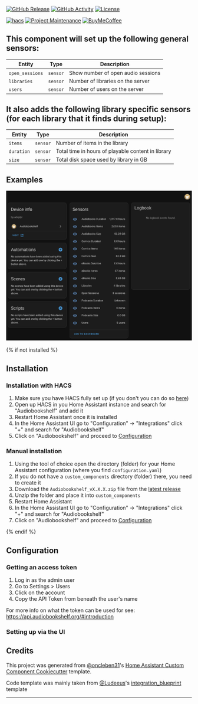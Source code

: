 [![GitHub Release][releases-shield]][releases]
[![GitHub Activity][commits-shield]][commits]
[![License][license-shield]](LICENSE)

[![hacs][hacsbadge]][hacs]
[![Project Maintenance][maintenance-shield]][user_profile]
[![BuyMeCoffee][buymecoffeebadge]][buymecoffee]

## This component will set up the following general sensors:

| Entity          |       Type       | Description                          |
| --------------- | ---------------- | ------------------------------------ |
| `open_sessions` | `sensor`         | Show number of open audio sessions   |
| `libraries`     | `sensor`         | Number of libraries on the server    |
| `users`         | `sensor`         | Number of users on the server        |

## It also adds the following library specific sensors (for each library that it finds during setup):
| Entity             | Type           | Description                                              |
| ------------------ | -------------- | -------------------------------------------------------- |
| `items`            | `sensor`       | Number of items in the library                           |
| `duration`         | `sensor`       | Total time in hours of playable content in library       |
| `size`             | `sensor`       | Total disk space used by library in GB                   |

## Examples

![Example of sensors on device](docs/hass-audiobookshelf-example.png)

{% if not installed %}

## Installation

### Installation with HACS

1. Make sure you have HACS fully set up (if you don't you can do so [here](https://hacs.xyz/docs/use/))
2. Open up HACS in you Home Assistant instance and search for "Audiobookshelf" and add it
3. Restart Home Assistant once it is installed
4. In the Home Assistant UI go to "Configuration" -> "Integrations" click "+" and search for "Audiobookshelf"
5. Click on "Audiobookshelf" and proceed to [Configuration](#configuration)

### Manual installation

1. Using the tool of choice open the directory (folder) for your Home Assistant configuration (where you find `configuration.yaml`)
2. If you do not have a `custom_components` directory (folder) there, you need to create it
3. Download the `Audiobookshelf_vX.X.X.zip` file from the [latest release](https://github.com/wolffshots/hass-audiobookshelf/releases/latest)
4. Unzip the folder and place it into `custom_components`
5. Restart Home Assistant
6. In the Home Assistant UI go to "Configuration" -> "Integrations" click "+" and search for "Audiobookshelf"
7. Click on "Audiobookshelf" and proceed to [Configuration](#configuration)

{% endif %}

## Configuration

### Getting an access token

1. Log in as the admin user
2. Go to Settings > Users
3. Click on the account
4. Copy the API Token from beneath the user's name

For more info on what the token can be used for see: https://api.audiobookshelf.org/#introduction

### Setting up via the UI

## Credits

This project was generated from [@oncleben31](https://github.com/oncleben31)'s [Home Assistant Custom Component Cookiecutter](https://github.com/oncleben31/cookiecutter-homeassistant-custom-component) template.

Code template was mainly taken from [@Ludeeus](https://github.com/ludeeus)'s [integration_blueprint][integration_blueprint] template

---

[integration_blueprint]: https://github.com/custom-components/integration_blueprint
[buymecoffee]: https://www.buymeacoffee.com/wolffshots
[buymecoffeebadge]: https://img.shields.io/badge/buy%20me%20a%20coffee-donate-yellow.svg?style=for-the-badge
[commits-shield]: https://img.shields.io/github/commit-activity/y/wolffshots/hass-audiobookshelf.svg?style=for-the-badge
[commits]: https://github.com/wolffshots/hass-audiobookshelf/commits/main
[hacs]: https://hacs.xyz
[hacsbadge]: https://img.shields.io/badge/HACS-Custom-orange.svg?style=for-the-badge
[license]: https://github.com/wolffshots/hass-audiobookshelf/blob/main/LICENSE
[license-shield]: https://img.shields.io/github/license/wolffshots/hass-audiobookshelf.svg?style=for-the-badge
[maintenance-shield]: https://img.shields.io/badge/maintainer-%40wolffshots-blue.svg?style=for-the-badge
[releases-shield]: https://img.shields.io/github/release/wolffshots/hass-audiobookshelf.svg?style=for-the-badge
[releases]: https://github.com/wolffshots/hass-audiobookshelf/releases
[user_profile]: https://github.com/wolffshots
